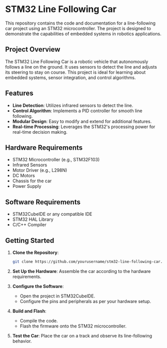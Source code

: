 # STM32 Line Following Car

This repository contains the code and documentation for a line-following car project using an STM32 microcontroller. The project is designed to demonstrate the capabilities of embedded systems in robotics applications.

## Project Overview

The STM32 Line Following Car is a robotic vehicle that autonomously follows a line on the ground. It uses sensors to detect the line and adjusts its steering to stay on course. This project is ideal for learning about embedded systems, sensor integration, and control algorithms.

## Features

- **Line Detection**: Utilizes infrared sensors to detect the line.
- **Control Algorithm**: Implements a PID controller for smooth line following.
- **Modular Design**: Easy to modify and extend for additional features.
- **Real-time Processing**: Leverages the STM32's processing power for real-time decision making.

## Hardware Requirements

- STM32 Microcontroller (e.g., STM32F103)
- Infrared Sensors
- Motor Driver (e.g., L298N)
- DC Motors
- Chassis for the car
- Power Supply

## Software Requirements

- STM32CubeIDE or any compatible IDE
- STM32 HAL Library
- C/C++ Compiler

## Getting Started

1. **Clone the Repository**:
   ```bash
   git clone https://github.com/yourusername/stm32-line-following-car.git
   ```

2. **Set Up the Hardware**: Assemble the car according to the hardware requirements.

3. **Configure the Software**:
   - Open the project in STM32CubeIDE.
   - Configure the pins and peripherals as per your hardware setup.

4. **Build and Flash**:
   - Compile the code.
   - Flash the firmware onto the STM32 microcontroller.

5. **Test the Car**: Place the car on a track and observe its line-following behavior.
